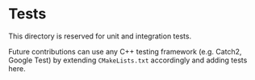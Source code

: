 # Tests

This directory is reserved for unit and integration tests.

Future contributions can use any C++ testing framework (e.g. Catch2, Google
Test) by extending `CMakeLists.txt` accordingly and adding tests here.

